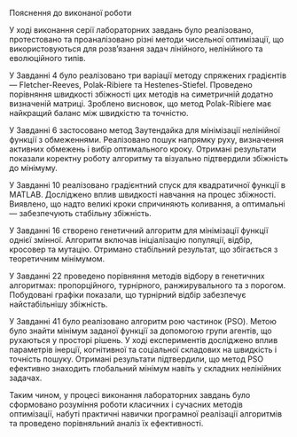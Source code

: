 Пояснення до виконаної роботи

У ході виконання серії лабораторних завдань було реалізовано, протестовано та проаналізовано різні методи чисельної оптимізації, що використовуються для розв’язання задач лінійного, нелінійного та еволюційного типів.

У Завданні 4 було реалізовано три варіації методу спряжених градієнтів — Fletcher-Reeves, Polak-Ribiere та Hestenes-Stiefel. Проведено порівняння швидкості збіжності цих методів на симетричній додатно визначеній матриці. Зроблено висновок, що метод Polak-Ribiere має найкращий баланс між швидкістю та точністю.

У Завданні 6 застосовано метод Заутендайка для мінімізації нелінійної функції з обмеженнями. Реалізовано пошук напрямку руху, визначення активних обмежень і вибір оптимального кроку. Отримані результати показали коректну роботу алгоритму та візуально підтвердили збіжність до мінімуму.

У Завданні 10 реалізовано градієнтний спуск для квадратичної функції в MATLAB. Досліджено вплив швидкості навчання на процес збіжності. Виявлено, що надто великі кроки спричиняють коливання, а оптимальні — забезпечують стабільну збіжність.

У Завданні 16 створено генетичний алгоритм для мінімізації функції однієї змінної. Алгоритм включав ініціалізацію популяції, відбір, кросовер та мутацію. Отримано стабільний результат, що збігається з теоретичним мінімумом.

У Завданні 22 проведено порівняння методів відбору в генетичних алгоритмах: пропорційного, турнірного, ранжирувального та з порогом. Побудовані графіки показали, що турнірний відбір забезпечує найстабільнішу збіжність.

У Завданні 41 було реалізовано алгоритм рою частинок (PSO). Метою було знайти мінімум заданої функції за допомогою групи агентів, що рухаються у просторі рішень. У ході експериментів досліджено вплив параметрів інерції, когнітивної та соціальної складових на швидкість і точність пошуку. Отримані результати підтвердили, що метод PSO ефективно знаходить глобальний мінімум навіть у складних нелінійних задачах.

Таким чином, у процесі виконання лабораторних завдань було сформовано розуміння роботи класичних і сучасних методів оптимізації, набуті практичні навички програмної реалізації алгоритмів та проведено порівняльний аналіз їх ефективності.
